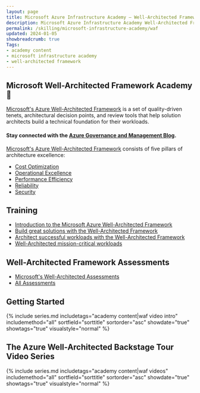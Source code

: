```yaml
---
layout: page
title: Microsoft Azure Infrastructure Academy — Well-Architected Framework
description: Microsoft Azure Infrastructure Academy Well-Architected Framework.
permalink: /skilling/microsoft-infrastructure-academy/waf
updated: 2024-01-05
showbreadcrumb: true
Tags:
- academy content
- microsoft infrastructure academy
- well-architected framework
---
```


## Microsoft Well-Architected Framework Academy📌
[Microsoft's Azure Well-Architected Framework](https://learn.microsoft.com/en-us/azure/well-architected/) is a set of quality-driven tenets, architectural decision points, and review tools that help solution architects build a technical foundation for their workloads.

#### Stay connected with the [Azure Governance and Management Blog](https://techcommunity.microsoft.com/t5/azure-governance-and-management/bg-p/AzureGovernanceandManagementBlog).

[Microsoft's Azure Well-Architected Framework](https://learn.microsoft.com/en-us/azure/well-architected/) consists of five pillars of architecture excellence:

*  [Cost Optimization](https://docs.microsoft.com/en-us/azure/architecture/framework/cost/)
*  [Operational Excellence](https://docs.microsoft.com/en-us/azure/architecture/framework/devops/overview/)
*  [Performance Efficiency](https://docs.microsoft.com/en-us/azure/architecture/framework/scalability/overview)
*  [Reliability](https://docs.microsoft.com/en-us/azure/architecture/framework/resiliency/overview)
*  [Security](https://docs.microsoft.com/en-us/azure/architecture/framework/security/overview)

## Training

* [Introduction to the Microsoft Azure Well-Architected Framework](https://learn.microsoft.com/en-us/training/modules/azure-well-architected-introduction/)
* [Build great solutions with the Well-Architected Framework](https://learn.microsoft.com/en-us/training/paths/azure-well-architected-framework/)
* [Architect successful workloads with the Well-Architected Framework](https://youtu.be/UpQHmWxkVEU)
* [Well-Architected mission-critical workloads](https://youtu.be/vLY48KCktII)

## Well-Architected Framework Assessments

*  [Microsoft's Well-Architected Assessments](https://learn.microsoft.com/en-us/assessments/browse/?page=1&pagesize=30&searchterm=well-architected)
*  [All Assessments](https://learn.microsoft.com/en-us/assessments/)

## Getting Started

{% include series.md 
    includetags="academy content|waf video intro" includemethod="all" 
    sortfield="sorttitle" sortorder="asc" showdate="true" showtags="true" 
    visualstyle="normal" 
%}

## The Azure Well-Architected Backstage Tour Video Series

{% include series.md 
    includetags="academy content|waf videos" includemethod="all" 
    sortfield="sorttitle" sortorder="asc" showdate="true" showtags="true" 
    visualstyle="normal" 
%}